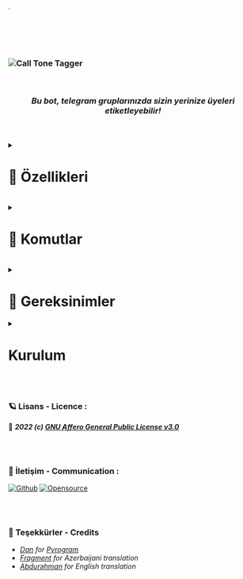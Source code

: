 .<h1 align="center" style="color: #ffffff;"> 👑 <b>Call Tone Tagger Bot</i> </b>👑</h1>

### ![Call Tone Tagger](https://telegra.ph/file/7f38e4feabad9e5b92e8f.jpg)
<br>
<h3 align="center"><b><i>Bu bot, telegram gruplarınızda sizin yerinize üyeleri etiketleyebilir!</i></b></h3>
<br>
<br>
<details>
  <summary><br> <h1> <b> 🧩 Özellikleri </b> </h1></br></summary>
   • Gruplarınızda sizin yerinize üyeleri (normal - emojili - karakterli - tekli / çoklu) etiketleyebilir, </br> 
<br> • Botunuzun bulunduğu grupların toplam sayısını, gruplarda bulunan üye sayısını, toplam erişebileceğiniz aktif üye sayısını ve daha bir çok şeyi görebilirsiniz.</br>
<br> • Kullanıcıları veya grupları botunuzun kullanımından yasaklayabilirsiniz. </br>
<br> • 'stag' ve 'itag' ile grup içerisinde eğlenebilirsiniz.</br>
<br> • Gruplara / kişilere yayın yapabilirsiniz.</br>
<br> • Daha fazla bilgi için komutlara bakın.

<br><br>
</details>

<details>
  <summary><br> <h1> <b> 🧩 Komutlar </b> </h1></br></summary>

| Komut | Açıklama |
| ------ | ------ |
| start | Botu başlatır. |
| help | Yardım menüsünü açar. |
| tag | Normal etiketleme işlemini başlatır. |
| etag | Emojili etiketleme işlemini başlatır. |
| atag | Yöneticileri etiketeme işlemini başlatır. |
| ctag | Dizi/film/oyun/anime karakterler ile etiketlemeyi başlatır. |
| stag | Verdiğiniz sticker/fotoğraf ve kullanıcı ile kullanıcıyı sticker ile birlikte gizli bir şekilde etiketler |
| itag | Verdiğiniz kullanıcı ile rastgele bir emoji ile tek seferlik etiketler. |
| ship | Gruptaki üyeleri shipler. |
| reload | Grubunuzun yönetici listesini günceller. |
| cancel | Devam eden işlemi durdurur. Eğer işlem yoksa uyarı verecektir. |
| info | Verdiğiniz kullanıcı hakkında detaylı bilgi verir. |
| list | Komutu kullandığınız gruptaki üyelerin verilerini bir dosya olarak verir. |
| ping | Botunuzun anlık pingini ölçer. |

| Sahip Komutları | Açıklama |
| ------ | ------ |
| broadcast | Botunuzun olduğu gruplara ve özel sohbetlere yayın yapar. |
| stats | Botunuzun anlık istatistiklerini verir. |
| gstats | Botunuzun olduğu gruplar hakkında detaylı veri verir. |
| block | Bir kullanıcı ya da grubu botunuzdan yasaklar. |
| unblock | Bir kullanıcı ya da grubu botunuzdaki yasağını kaldırır. |
| bloacklist | Botunuzda ki toplam yasaklı kullanıcılar hakkında bilgi verir. |
|  |  |

<br><br>
</details>


<details>
  <summary><b><br> <h1> <b> 📍 Gereksinimler  </b> </h1></b></summary><br>
  <details>
    <br><summary><br> ♻️ DATABASE_URL </br></summary>
    <p align="left">
    Veritabanı olarak MongoDB kullanıldığı için MongoDB url almanız gerekmektedir. Nasıl alınacağını bilmiyorsanız, <a href="https://t.me/LuciTools/12">burayı</a> kontrol edebilir ya da <a href="https://t.me/repohanex">destek grubuna</a> gelerek yardım alabilirsiniz.</br>
    </details><br>

  <details><summary><br> ♻️ BOT_NAME </br></summary> <br>
    <p align="left">
    Botunuzun kendini tanıtmasını istediğiniz adı.
    </details><br>

  <details><summary><br> ♻️ DURATION </br></summary> <br>
    <p align="left">
    Her bir etiket sonrasında yeni etiketleme mesajı arasındaki süre. Varsayılan olarak 3 saniyedir.
    </details><br>

  <details><summary><br> ♻️ API_HASH & API_ID </br></summary> <br>
    <p align="left">
    <a href="https://my.telegram.org">my.telegram.org</a>'dan oluşturduğunuz uygulamanın değerleri.
    </details><br>

  <details><summary><br> ♻️ COUNT </br></summary> <br>
    <p align="left">
    Her mesajda etiketlenecek üye sayısı. Varsayılan olarak 6 hesap etiketler.
    </details><br>

  <details><summary><br> ♻️ BOT_USERNAME </br></summary> <br>
    <p align="left">
    <a href="https://t.me/botfather">@BotFather</a>'dan oluşturduğunuz botun kullanıcı adı.
    </details><br>

  <details><summary><br> ♻️ LOG_CHANNEL</br></summary>
    <p align="left">
    <br> Botun eylemleri kaydedeceği grub'un kimliği. Kimliği elde etmek için, bir grup oluşturun ve <a href="https://t.me/missrose_bot">@MissRose_bot</a>'u gruba ekleyin ve <code>/id</code> yazın.</br>
    </details><br>

  <details><summary><br> ♻️ GROUP_SUPPORT</br></summary> 
    <p align="left">
    <br>Kullanıcıların herhangi bir şey önermesi, herhangi bir hatayı bildirmesi için bir grup kimliği yazın. Eğer ayarlanmazsa, bot sahibine yönlendirir.</br>
    </details><br>

  <details><summary><br>♻️ ADMIN</br></summary>
    <p align="left">
    <br>Botunuzun gruplarda admin olmadan çalışmasını istemiyorsanız bu değeri 'True' yapın. Aksi takdirde admin olmadan çalışmasını istemiyorsanız 'False' yapın.</br>
   </details><br>

  <details><summary><br>♻️ COMMAND</br></summary>
    <p align="left">
    <br>Botunuzun komutlarını çalıştırabilmek için komut girdisi. Örnek: '/start'. Varsayılan olarak '/' işaretidir.</br>
   </details><br>

  <details><summary><br>♻️ OWNER_ID</br></summary>
    <p align="left">
    <br>Botun sahibinin id'si</br>
   </details><br>

<details><summary><br>♻️ LANGUAGE</br></summary>
    <p align="left">
    <br>Dört dil mevcuttur, Türkçe, Azerbaycanca, Rusça ve İngilizce. Eğer herhangi bir dil ayarlanmazsa otomatik olarak Türkçe dili kullanılır.</br>
   </details><br>

<details><summary><br>♻️ BROADCAST_AS_COPY</br></summary>
    <p align="left">
    <br>Gönderilen mesajın ne şekilde gönderileceğini ayarlamak içindir. <code>False</code> olarak ayarlarsanız iletir, <code>True</code> olarak ayarlarsanız kopyasını gönderir.</br>
   </details><br>
   </details>


<details>
  <summary><b><br> <h1> <b> Kurulum </b> </h1></b></summary><br>

<br>
<details><summary>
<h1 align="center"> <b>🚀 Heroku'ya deploy - Deploy to Heroku </b></h1></summary>
<p align="center"> <a href="https://heroku.com/deploy?template=https://github.com/Samilben/CallTone"> 
<img src="https://www.herokucdn.com/deploy/button.svg" width="500"></a>

</details>
<br>
<br>
<details><summary>
<h1 align="center"> <b>🚀 Railway'e deploy - Deploy to Railway </b></h1></summary>

<p align="center"> <a href="https://railway.app/new/template?template=https%3A%2F%2Fgithub.com%2Faylak-github%2FCallTone&envs=API_ID%2CAPI_HASH%2CBOT_TOKEN%2CBOT_USERNAME%2COWNER_ID&API_IDDesc=Bu+de%C4%9Feri+my.telegram.org%27dan+al%C4%B1n.&API_HASHDesc=Bu+de%C4%9Feri+my.telegram.org%27dan+al%C4%B1n.&BOT_TOKENDesc=%40BotFather%27dan+olu%C5%9Fturdu%C4%9Funuz+botun+bot+token+de%C4%9Feri.&BOT_USERNAMEDesc=%40BotFather%27dan+olu%C5%9Fturdu%C4%9Funuz+botun+kullan%C4%B1c%C4%B1+ad%C4%B1.&OWNER_IDDesc=Sizin+Telegram+hesab%C4%B1n%C4%B1z%C4%B1n+ID%27si.&referralCode=aylak">
<img src="https://railway.app/button.svg" width="500">
</a>

</details>
</details>
<br>



<br>


### **🪐 Lisans - Licence :**

📅 ***2022 (c) [GNU Affero General Public License v3.0](https://github.com/aylak-github/CallTone/blob/master/LICENSE)***

<br>
<br>

### **📡 İletişim - Communication :**
[![Github](https://img.shields.io/badge/Github-525252?style=for-the-badge&logo=github)](https://github.com/aylak-github) [![Opensource](https://img.shields.io/badge/Telegram-2CA5E0?style=for-the-badge&logo=telegram&logoColor=white)](https://t.me/G4rip)

<br>
<br>

### **🎯 Teşekkürler - Credits**

- _[Dan](https://github.com/delivrance) for [Pyrogram](https://github.com/pyrogram/pyrogram)_
- _[Fragment](https://t.me/FR46M3N7) for Azerbaijani translation_
- _[Abdurəhman](https://t.me/abdurehmanofff)  for English translation_
